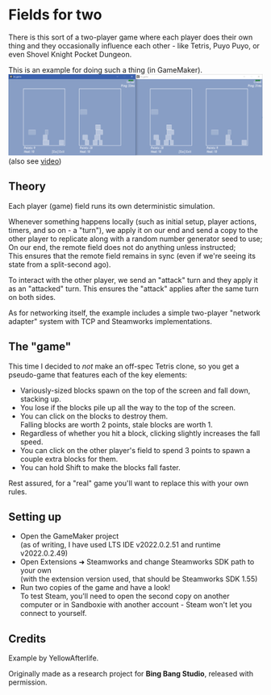 # Fields for two
There is this sort of a two-player game where each player does their own thing
and they occasionally influence each other - like
Tetris, Puyo Puyo, or even Shovel Knight Pocket Dungeon.

This is an example for doing such a thing (in GameMaker).  
![](screenshot.png)  
(also see [video](video.mp4))

## Theory
Each player (game) field runs its own deterministic simulation.

Whenever something happens locally (such as initial setup, player actions, timers, and so on - a "turn"),
we apply it on our end and send a copy to the other player to replicate along with a random number generator seed to use;  
On our end, the remote field does not do anything unless instructed;  
This ensures that the remote field remains in sync (even if we're seeing its state from a split-second ago).

To interact with the other player,
we send an "attack" turn
and they apply it as an "attacked" turn.
This ensures the "attack" applies after the same turn on both sides.

As for networking itself,
the example includes a simple two-player "network adapter" system with TCP and Steamworks implementations.

## The "game"
This time I decided to _not_ make an off-spec Tetris clone,
so you get a pseudo-game that features each of the key elements:

- Variously-sized blocks spawn on the top of the screen and fall down, stacking up.
- You lose if the blocks pile up all the way to the top of the screen.
- You can click on the blocks to destroy them.  
  Falling blocks are worth 2 points, stale blocks are worth 1.
- Regardless of whether you hit a block, clicking slightly increases the fall speed.
- You can click on the other player's field to spend 3 points to spawn a couple extra blocks for them.
- You can hold Shift to make the blocks fall faster.

Rest assured, for a "real" game you'll want to replace this with your own rules.

## Setting up
- Open the GameMaker project  
  (as of writing, I have used LTS IDE v2022.0.2.51 and runtime v2022.0.2.49)
- Open Extensions ➜ Steamworks and change Steamworks SDK path to your own  
  (with the extension version used, that should be Steamworks SDK 1.55)
- Run two copies of the game and have a look!  
  To test Steam, you'll need to open the second copy on another computer or in Sandboxie with another account - Steam won't let you connect to yourself.

## Credits
Example by YellowAfterlife.

Originally made as a research project for **Bing Bang Studio**, released with permission.